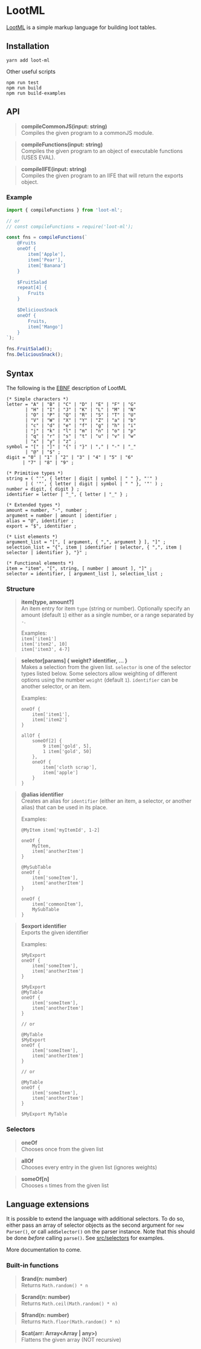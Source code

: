 # LootML

[LootML](https://github.com/grind086/LootML) is a simple markup language for building loot tables.

## Installation

```
yarn add loot-ml
```

Other useful scripts

```
npm run test
npm run build
npm run build-examples
```

## API

> **compileCommonJS(input: string)**  
> Compiles the given program to a commonJS module.

> **compileFunctions(input: string)**  
> Compiles the given program to an object of executable functions (USES EVAL).

> **compileIIFE(input: string)**  
> Compiles the given program to an IIFE that will return the exports object.

### Example
```js
import { compileFunctions } from 'loot-ml';

// or
// const compileFunctions = require('loot-ml');

const fns = compileFunctions(`
    @Fruits
    oneOf {
        item['Apple'],
        item['Pear'],
        item['Banana']
    }

    $FruitSalad
    repeat[4] {
        Fruits
    }

    $DeliciousSnack
    oneOf {
        Fruits,
        item['Mango']
    }
`);

fns.FruitSalad();
fns.DeliciousSnack();
```

## Syntax

The following is the [EBNF](https://en.wikipedia.org/wiki/Extended_Backus%E2%80%93Naur_form) description of LootML

```
(* Simple characters *)
letter = "A" | "B" | "C" | "D" | "E" | "F" | "G"
       | "H" | "I" | "J" | "K" | "L" | "M" | "N"
       | "O" | "P" | "Q" | "R" | "S" | "T" | "U"
       | "V" | "W" | "X" | "Y" | "Z" | "a" | "b"
       | "c" | "d" | "e" | "f" | "g" | "h" | "i"
       | "j" | "k" | "l" | "m" | "n" | "o" | "p"
       | "q" | "r" | "s" | "t" | "u" | "v" | "w"
       | "x" | "y" | "z" ;
symbol = "[" | "]" | "{" | "}" | "," | "-" | "_" 
       | "@" | "$" ;
digit = "0" | "1" | "2" | "3" | "4" | "5" | "6" 
      | "7" | "8" | "9" ;

(* Primitive types *)
string = ( "'", { letter | digit | symbol | " " }, "'" ) 
       | ( '"', { letter | digit | symbol | " " }, '"' ) ;
number = digit, { digit } ;
identifier = letter | "_", { letter | "_" } ;

(* Extended types *)
amount = number, "-", number ;
argument = number | amount | identifier ;
alias = "@", identifier ;
export = "$", identifier ;

(* List elements *)
argument_list = "[", [ argument, { ",", argument } ], "]" ;
selection_list = "{", item | identifier | selector, { ",", item | selector | identifier }, "}" ;

(* Functional elements *)
item = "item", "[", string, [ number | amount ], "]" ;
selector = identifier, [ argument_list ], selection_list ;

```

### Structure

> **item[type, amount?]**  
> An item entry for item `type` (string or number). Optionally specify an amount (default `1`) either as a single number, or a range separated by `-`.  
>  
> Examples:  
> `item['item1']`  
> `item['item2', 10]`  
> `item['item3', 4-7]`

> **selector[params] { weight? identifier, ... }**  
> Makes a selection from the given list. `selector` is one of the selector types listed below. Some selectors allow weighting of different options using the number `weight` (default `1`). `identifier` can be another selector, or an item.  
>  
> Examples:
> ```
> oneOf {
>     item['item1'],
>     item['item2']
> }
> ```
>
> ```
> allOf {
>     someOf[2] {
>         9 item['gold', 5],
>         1 item['gold', 50]
>     },
>     oneOf {
>         item['cloth scrap'],
>         item['apple']
>     }
> }
> ```

> **@alias identifier**  
> Creates an alias for `identifier` (either an item, a selector, or another alias) that can be used in its place.  
>  
> Examples:
> ```
> @MyItem item['myItemId', 1-2]
>
> oneOf {
>     MyItem,
>     item['anotherItem']
> }
> ```
>
> ```
> @MySubTable
> oneOf {
>     item['someItem'],
>     item['anotherItem']
> }
>
> oneOf {
>     item['commonItem'],
>     MySubTable
> }
> ```

> **$export identifier**  
> Exports the given identifier  
>  
> Examples:
> ```
> $MyExport
> oneOf {
>     item['someItem'],
>     item['anotherItem']
> }
> ```
>
> ```
> $MyExport
> @MyTable
> oneOf {
>     item['someItem'],
>     item['anotherItem']
> }
>
> // or
>
> @MyTable
> $MyExport
> oneOf {
>     item['someItem'],
>     item['anotherItem']
> }
>
> // or
>
> @MyTable
> oneOf {
>     item['someItem'],
>     item['anotherItem']
> }
>
> $MyExport MyTable
> ```

### Selectors

> **oneOf**  
> Chooses once from the given list

> **allOf**  
> Chooses every entry in the given list (ignores weights)

> **someOf[n]**  
> Chooses `n` times from the given list

## Language extensions

It is possible to extend the language with additional selectors. To do so, either pass an array of selector objects as the second argument for `new Parser()`, or call `addSelector()` on the parser
instance. Note that this should be done *before* calling `parse()`. See [src/selectors](https://github.com/grind086/LootML/tree/master/src/selectors) for examples.

More documentation to come.

### Built-in functions

> **$rand(n: number)**  
> Returns `Math.random() * n`

> **$crand(n: number)**  
> Returns `Math.ceil(Math.random() * n)`

> **$frand(n: number)**  
> Returns `Math.floor(Math.random() * n)`

> **$cat(arr: Array<Array<any> | any>)**  
> Flattens the given array (NOT recursive)